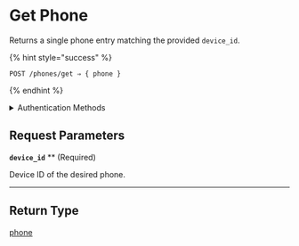 # Get Phone

Returns a single phone entry matching the provided `device_id`.

{% hint style="success" %}
```
POST /phones/get ⇒ { phone }
```
{% endhint %}

<details>

<summary>Authentication Methods</summary>

- API key
- Personal access token
  <br>Must also include the `seam-workspace` header in the request.
</details>

## Request Parameters

**`device_id`** ** (Required)

Device ID of the desired phone.

---


## Return Type

[phone](./)
